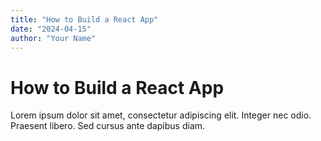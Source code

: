 ```yaml
---
title: "How to Build a React App"
date: "2024-04-15"
author: "Your Name"
---
```


# How to Build a React App

Lorem ipsum dolor sit amet, consectetur adipiscing elit. Integer nec odio. Praesent libero. Sed cursus ante dapibus diam.

